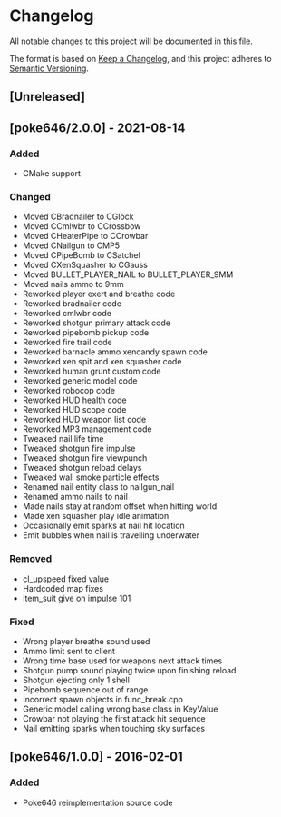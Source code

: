 # Changelog

All notable changes to this project will be documented in this file.

The format is based on [Keep a Changelog](https://keepachangelog.com/en/1.0.0/),
and this project adheres to [Semantic Versioning](https://semver.org/spec/v2.0.0.html).

## [Unreleased]

## [poke646/2.0.0] - 2021-08-14

### Added

- CMake support

### Changed

- Moved CBradnailer to CGlock
- Moved CCmlwbr to CCrossbow
- Moved CHeaterPipe to CCrowbar
- Moved CNailgun to CMP5
- Moved CPipeBomb to CSatchel
- Moved CXenSquasher to CGauss
- Moved BULLET_PLAYER_NAIL to BULLET_PLAYER_9MM
- Moved nails ammo to 9mm
- Reworked player exert and breathe code
- Reworked bradnailer code
- Reworked cmlwbr code
- Reworked shotgun primary attack code
- Reworked pipebomb pickup code
- Reworked fire trail code
- Reworked barnacle ammo xencandy spawn code
- Reworked xen spit and xen squasher code
- Reworked human grunt custom code
- Reworked generic model code
- Reworked robocop code
- Reworked HUD health code
- Reworked HUD scope code
- Reworked HUD weapon list code
- Reworked MP3 management code
- Tweaked nail life time
- Tweaked shotgun fire impulse
- Tweaked shotgun fire viewpunch
- Tweaked shotgun reload delays
- Tweaked wall smoke particle effects
- Renamed nail entity class to nailgun_nail
- Renamed ammo nails to nail
- Made nails stay at random offset when hitting world
- Made xen squasher play idle animation
- Occasionally emit sparks at nail hit location
- Emit bubbles when nail is travelling underwater

### Removed

- cl_upspeed fixed value
- Hardcoded map fixes
- item_suit give on impulse 101

### Fixed

- Wrong player breathe sound used
- Ammo limit sent to client
- Wrong time base used for weapons next attack times
- Shotgun pump sound playing twice upon finishing reload
- Shotgun ejecting only 1 shell
- Pipebomb sequence out of range
- Incorrect spawn objects in func_break.cpp
- Generic model calling wrong base class in KeyValue
- Crowbar not playing the first attack hit sequence
- Nail emitting sparks when touching sky surfaces

## [poke646/1.0.0] - 2016-02-01

### Added

- Poke646 reimplementation source code
